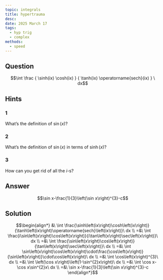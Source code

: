 ```yaml
---
topic: integrals
title: hypertrauma
desc: 
date: 2025 March 17
tags:
  - hyp trig
  - complex
methods:
  - speed
---
```



## Question
```math
\int
  \frac
    { \sinh(ix) \cosh(ix) }
    { \tanh(ix) \operatorname{sech}(ix) }
\ dx
```


## Hints

### 1
What’s the definition of $\sin(x)$?

### 2
What’s the definition of $\sin(x)$ in terms of $\sinh(x)$?

### 3
How can you get rid of all the $i$-s?


## Answer
```math
\sin x-\frac{1}{3}\left(\sin x\right)^{3}-c
```


## Solution

```math
\begin{align*}
  &\ \int \frac{\sinh\left(ix\right)\cosh\left(ix\right)}{\tanh\left(ix\right)\operatorname{sech}\left(ix\right)}\ dx
  \\ =&\ \int \frac{i\sin\left(x\right)\cos\left(x\right)}{i\tan\left(x\right)\sec\left(x\right)}\ dx
  \\ =&\ \int \frac{\sin\left(x\right)\cos\left(x\right)}{\tan\left(x\right)\sec\left(x\right)}\ dx
  \\ =&\ \int \sin\left(x\right)\cos\left(x\right)\cdot\frac{\cos\left(x\right)}{\sin\left(x\right)}\cdot\cos\left(x\right)\ dx
  \\ =&\ \int \cos\left(x\right)^{3}\ dx
  \\ =&\ \int \left(\cos x\right)\left(1-\sin^{2}x\right)\ dx
  \\ =&\ \int \cos x-\cos x\sin^{2}x\ dx
  \\ =&\ \sin x-\frac{1}{3}\left(\sin x\right)^{3}-c
\end{align*}
```
